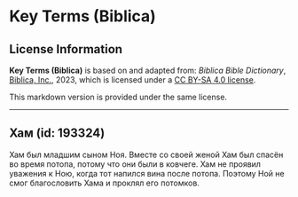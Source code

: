 # Key Terms (Biblica)

## License Information

**Key Terms (Biblica)** is based on and adapted from: _Biblica Bible Dictionary_, [Biblica, Inc.](https://www.biblica.com/), 2023, which is licensed under a [CC BY-SA 4.0 license](https://creativecommons.org/licenses/by-sa/4.0/legalcode.en).

This markdown version is provided under the same license.



--------------------------------

## Хам (id: 193324)

Хам был младшим сыном Ноя. Вместе со своей женой Хам был спасён во время потопа, потому что они были в ковчеге. Хам не проявил уважения к Ною, когда тот напился вина после потопа. Поэтому Ной не смог благословить Хама и проклял его потомков. 


